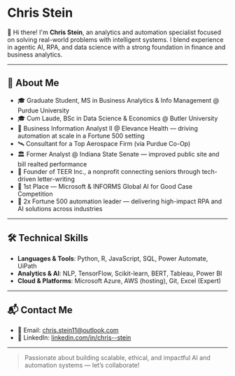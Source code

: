 # Chris Stein

👋 Hi there! I'm **Chris Stein**, an analytics and automation specialist focused on solving real-world problems with intelligent systems. I blend experience in agentic AI, RPA, and data science with a strong foundation in finance and business analytics.

---

## 🚀 About Me

- 🎓 Graduate Student, MS in Business Analytics & Info Management @ Purdue University  
- 🎓 Cum Laude, BSc in Data Science & Economics @ Butler University  
- 💼 Business Information Analyst II @ Elevance Health — driving automation at scale in a Fortune 500 setting  
- 🛰️ Consultant for a Top Aerospace Firm (via Purdue Co-Op)  
- 🏛️ Former Analyst @ Indiana State Senate — improved public site and bill realted performance
- 🌱 Founder of TEER Inc., a nonprofit connecting seniors through tech-driven letter-writing  
- 🧠 1st Place — Microsoft & INFORMS Global AI for Good Case Competition  
- 🏢 2x Fortune 500 automation leader — delivering high-impact RPA and AI solutions across industries  

---

## 🛠️ Technical Skills

- **Languages & Tools**: Python, R, JavaScript, SQL, Power Automate, UiPath  
- **Analytics & AI**: NLP, TensorFlow, Scikit-learn, BERT, Tableau, Power BI  
- **Cloud & Platforms**: Microsoft Azure, AWS (hosting), Git, Excel (Expert)  

---

## 📬 Contact Me

- 📧 Email: [chris.stein11@outlook.com](mailto:chris.stein11@outlook.com)  
- 🔗 LinkedIn: [linkedin.com/in/chris--stein](https://linkedin.com/in/chris--stein)

---

> Passionate about building scalable, ethical, and impactful AI and automation systems — let’s collaborate!

